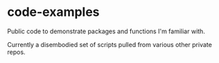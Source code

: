 # code-examples
Public code to demonstrate packages and functions I'm familiar with.

Currently a disembodied set of scripts pulled from various other private repos.
